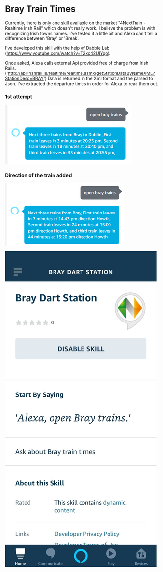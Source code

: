 # Bray Train Times

Currently, there is only one skill available on the market "4NextTrain - Realtime Irish Rail" which doesn't really work. I believe the problem is with recognizing Irish towns names. I've tested it a little bit and Alexa can't tell a difference between 'Bray' or 'Break'.

I've developed this skill with the help of Dabble Lab (https://www.youtube.com/watch?v=T2xc42UlYqo).

Once asked, Alexa calls external Api provided free of charge from Irish Rails. ('http://api.irishrail.ie/realtime/realtime.asmx/getStationDataByNameXML?StationDesc=BRAY') Data is returned in the Xml format and the parsed to Json. I've extracted the departure times in order for Alexa to read them out.

### 1st attempt
![alt text](https://github.com/maciekzdaleka/Bray-Train-Times/blob/master/assets/Screen1.PNG)  

### Direction of the train added
![alt text](https://github.com/maciekzdaleka/Bray-Train-Times/blob/master/assets/Screen2.PNG)

![alt text](https://github.com/maciekzdaleka/Bray-Train-Times/blob/master/assets/Screen3.jpeg)
